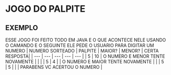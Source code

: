 
<h1>JOGO DO PALPITE</h1>

###
<h2>EXEMPLO</h2>
ESSE JOGO FOI FEITO TODO EM JAVA 
E O QUE ACONTECE NELE
USANDO O CAMANDO 
E O SEGUINTE ELE PEDE O USUARIO PARA DIGITAR UM NUMERO
| NUMERO SORTEADO | PALPITE | MAIOR? | MENOR? | CERTA RESPOSTA|
| --- | --- | --- | --- | --- |
|  5  |  10  |  O NUMERO E MENOR TENTE NOVAMENTE |                                  |                              |
|  5  |  4   |                                   | O NUMERO E MAIOR TENTE NOVAMENTE |                              |
|  5  |  5   |                                   |                                  | PARABENS VC ACERTOU O NUMERO |


